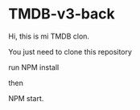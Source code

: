 # TMDB-v3-back

Hi, this is mi TMDB clon.

You just need to clone this repository

run NPM install

then 

NPM start.
